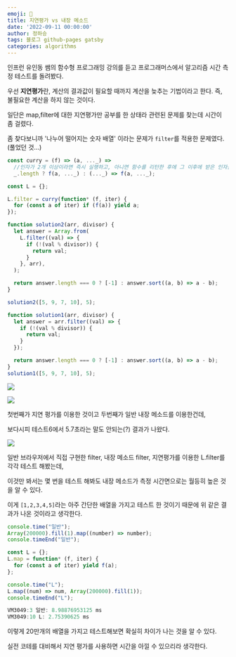 ```yaml
---
emoji: 🔮
title: 지연평가 vs 내장 메소드
date: '2022-09-11 00:00:00'
author: 정하승
tags: 블로그 github-pages gatsby
categories: algorithms
---
```


인프런 유인동 쌤의 함수형 프로그래밍 강의를 듣고 프로그래머스에서 알고리즘 시간 측정 테스트를 돌려봤다.

우선 **지연평가**란, 계산의 결과값이 필요할 때까지 계산을 늦추는 기법이라고 한다. 즉, 불필요한 계산을 하지 않는 것이다.

일단은 map,filter에 대한 지연평가만 공부를 한 상태라 관련된 문제를 찾는데 시간이 좀 걸렸다.

좀 찾다보니까 '나누어 떨어지는 숫자 배열' 이라는 문제가 `filter`를 적용한 문제였다.(풀었던 것...)

```js
const curry = (f) => (a, ..._) =>
  //인자가 2개 이상이라면 즉시 실행하고, 아니면 함수를 리턴한 후에 그 이후에 받은 인자를 합쳐서 다시 실행
  _.length ? f(a, ..._) : (..._) => f(a, ..._);

const L = {};

L.filter = curry(function* (f, iter) {
  for (const a of iter) if (f(a)) yield a;
});

function solution2(arr, divisor) {
  let answer = Array.from(
    L.filter((val) => {
      if (!(val % divisor)) {
        return val;
      }
    }, arr),
  );

  return answer.length === 0 ? [-1] : answer.sort((a, b) => a - b);
}

solution2([5, 9, 7, 10], 5);

function solution1(arr, divisor) {
  let answer = arr.filter((val) => {
    if (!(val % divisor)) {
      return val;
    }
  });

  return answer.length === 0 ? [-1] : answer.sort((a, b) => a - b);
}
solution1([5, 9, 7, 10], 5);
```

![](https://velog.velcdn.com/images/gktmd652/post/245b9959-5139-4eb5-a16d-eb879d255afc/image.png)

![](https://velog.velcdn.com/images/gktmd652/post/1f720932-6b9b-40f1-95a6-13f5797cf19b/image.png)

첫번째가 지연 평가를 이용한 것이고 두번째가 일반 내장 메소드를 이용한건데,

보다시피 테스트6에서 5.7초라는 말도 안되는(?) 결과가 나왔다.

![](https://velog.velcdn.com/images/gktmd652/post/af74d670-186f-4161-b295-4059bbe89ef7/image.png)

일반 브라우저에서 직접 구현한 filter, 내장 메소드 filter, 지연평가를 이용한 L.filter를 각각 테스트 해봤는데,

이것만 봐서는 몇 번을 테스트 해봐도 내장 메소드가 측정 시간면으로는 월등히 높은 것을 알 수 있다.

이게 `[1,2,3,4,5]`라는 아주 간단한 배열을 가지고 테스트 한 것이기 때문에 위 같은 결과가 나온 것이라고 생각한다.

```js
console.time("일반");
Array(200000).fill(1).map((number) => number);
console.timeEnd("일반");

const L = {};
L.map = function* (f, iter) {
  for (const a of iter) yield f(a);
};

console.time("L");
L.map((num) => num, Array(200000).fill(1));
console.timeEnd("L");

VM3049:3 일반: 8.98876953125 ms
VM3049:10 L: 2.75390625 ms
```

이렇게 20만개의 배열을 가지고 테스트해보면 확실히 차이가 나는 것을 알 수 있다.

실전 코테를 대비해서 지연 평가를 사용하면 시간을 아낄 수 있으리라 생각한다.
